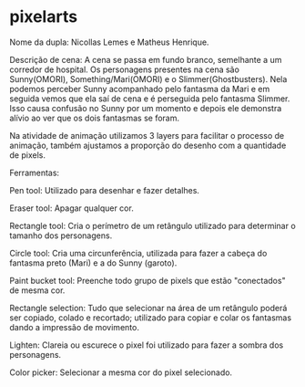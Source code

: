 # pixelarts

Nome da dupla: Nicollas Lemes e Matheus Henrique.

Descrição de cena: A cena se passa em fundo branco, semelhante a um corredor de hospital. Os personagens presentes na cena são Sunny(OMORI), Something/Mari(OMORI) e o Slimmer(Ghostbusters).
Nela podemos perceber Sunny acompanhado pelo fantasma da Mari e em seguida vemos que ela saí de cena e é perseguida pelo fantasma Slimmer. Isso causa confusão no Sunny por um momento e depois ele demonstra alívio ao ver que os dois fantasmas se foram.

Na atividade de animação utilizamos 3 layers para facilitar o processo de animação, também ajustamos a proporção do desenho com a quantidade de pixels.

Ferramentas: 

Pen tool:
Utilizado para desenhar e fazer detalhes.

Eraser tool: 
Apagar qualquer cor.

Rectangle tool:
Cria o perímetro de um retângulo utilizado para determinar o tamanho dos personagens.

Circle tool: 
Cria uma circunferência, utilizada para fazer a cabeça do fantasma preto (Mari) e a do Sunny (garoto).

Paint bucket tool:
Preenche todo grupo de pixels que estão "conectados" de mesma cor.

Rectangle selection:
Tudo que selecionar na área de um retângulo poderá ser copiado, colado e recortado; utilizado para copiar e colar os fantasmas dando a impressão de movimento.

Lighten: 
Clareia ou escurece o pixel foi utilizado para fazer a sombra dos personagens.

Color picker: 
Selecionar a mesma cor do pixel selecionado.
